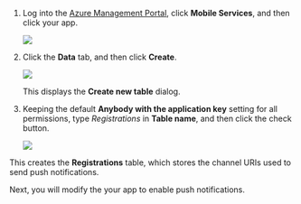 
1. Log into the [Azure Management Portal](https://manage.windowsazure.cn/), click **Mobile Services**, and then click your app.

	![](./media/mobile-services-create-new-push-table/mobile-services-selection.png)

2. Click the **Data** tab, and then click **Create**.

	![](./media/mobile-services-create-new-push-table/mobile-create-table.png)

	This displays the **Create new table** dialog.

3. Keeping the default **Anybody with the application key** setting for all permissions, type _Registrations_ in **Table name**, and then click the check button.

	![](./media/mobile-services-create-new-push-table/mobile-create-registrations-table.png)

  This creates the **Registrations** table, which stores the channel URIs used to send push notifications.

Next, you will modify the your app to enable push notifications.

<!-- URLs -->
[Azure Management Portal]: https://manage.windowsazure.cn/
